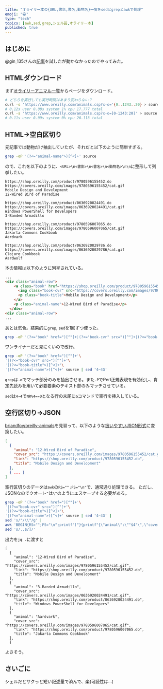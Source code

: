 ```yaml
---
title: "オライリー本の{URL,書影,書名,動物名}一覧をsedとgrepとawkで処理"
emoji: "😀"
type: "tech"
topics: [awk,sed,grep,シェル芸,オライリー本]
published: true
---
```

## はじめに

@gin_135さんの[記事](https://harpyja.daemon.asia/posts/2017-01-07-oreilly_animals_list/)を試したが動かなかったのでやってみた。

## HTMLダウンロード

まず[オライリーアニマル一覧](https://www.oreilly.com/animals.csp?x-o=0)からページをダウンロード。

```bash
# どちらを実行しても実行時間はあまり変わらない？
curl -s 'https://www.oreilly.com/animals.csp?x-o='{0..1243..20} > source
# 0.12s user 0.08s system 1% cpu 17.777 total
curl -s 'https://www.oreilly.com/animals.csp?x-o=[0-1243:20]' > source
# 0.11s user 0.09s system 0% cpu 20.113 total
```

## HTML->空白区切り

元記事では動物だけ抽出していたが、それだと以下のように簡単すぎる。

```bash
grep -oP '(?<="animal-name">)[^<]+' source
```

ので、これを以下のように、`<URL>\n<書影>\n<書名>\n<動物名>\n\n`に整形して列挙したい。

```txt:head-20
https://shop.oreilly.com/product/9780596155452.do
https://covers.oreilly.com/images/9780596155452/cat.gif
Mobile Design and Development
12-Wired Bird of Paradise

https://shop.oreilly.com/product/0636920024491.do
https://covers.oreilly.com/images/0636920024491/cat.gif
Windows PowerShell for Developers
3-Banded Armadillo

https://shop.oreilly.com/product/9780596007065.do
https://covers.oreilly.com/images/9780596007065/cat.gif
Jakarta Commons Cookbook
Aardvark

https://shop.oreilly.com/product/0636920029786.do
https://covers.oreilly.com/images/0636920029786/cat.gif
Clojure Cookbook
Aardwolf

```


本の情報は以下のように列挙されている。

```html
...
<div class="animal-row">
    <a class="book" href="https://shop.oreilly.com/product/9780596155452.do" title="">
      <img class="book-cvr" src="https://covers.oreilly.com/images/9780596155452/cat.gif" />
      <p class="book-title">Mobile Design and Development</p>
    </a>
    <p class="animal-name">12-Wired Bird of Paradise</p>
  </div>
<div class="animal-row">
...
```

あとは気合。結果的に`grep`, `sed`を1回ずつ使った。

```bash
grep -oP '(?<="book" href=")[^"]+|(?<="book-cvr" src=")[^"]+|(?<="book-title">)[^<]+|(?<="animal-name">)[^<]+' source | sed '4~4G'
```

ワンライナーだと見にくいので改行。

```bash
grep -oP '(?<="book" href=")[^"]+'\
'|(?<="book-cvr" src=")[^"]+'\
'|(?<="book-title">)[^<]+'\
'|(?<="animal-name">)[^<]+' source | sed '4~4G'
```

`grep`は`-o`でマッチ部分のみを抽出させる。また`-P`でPerl正規表現を有効化し、肯定先読みを用いて必要要素のテキスト部のみマッチさせている。

`sed`は`4~4`で`NR%4==0`となる行の末尾に`G`コマンドで空行を挿入している。

## 空行区切り->JSON

[briandfoy/oreilly-animals](https://github.com/briandfoy/oreilly-animals)を見習って、以下のような[扱いやすいJSON形式](https://github.com/briandfoy/oreilly-animals/blob/master/animals.json)に変換したい。

```json
[
  {
    "animal": "12-Wired Bird of Paradise",
    "cover_src": "https://covers.oreilly.com/images/9780596155452/cat.gif",
    "link": "https://shop.oreilly.com/product/9780596155452.do",
    "title": "Mobile Design and Development"
  },
  { ... }
]
````

空行区切りのデータは`awk`の`RS="";FS="\n"`で、通常通り処理できる。
ただし、JSONなのでクオート`"`は`\"`のようにエスケープする必要がある。

```bash
grep -oP '(?<="book" href=")[^"]+'\
'|(?<="book-cvr" src=")[^"]+'\
'|(?<="book-title">)[^<]+'\
'|(?<="animal-name">)[^<]+' source | sed '4~4G' |
sed 's/"/\\"/g' |
awk 'BEGIN{RS="";FS="\n";printf"["}{printf"{\"animal\":\""$4"\",\"cover_src\":\""$2"\",\"link\":\""$1"\",\"title\":\""$3"\"},"}END{print"]"}' |
sed 's/..$/]/'
```

出力を`jq .`に渡すと

```json:head-20
[
  {
    "animal": "12-Wired Bird of Paradise",
    "cover_src": "https://covers.oreilly.com/images/9780596155452/cat.gif",
    "link": "https://shop.oreilly.com/product/9780596155452.do",
    "title": "Mobile Design and Development"
  },
  {
    "animal": "3-Banded Armadillo",
    "cover_src": "https://covers.oreilly.com/images/0636920024491/cat.gif",
    "link": "https://shop.oreilly.com/product/0636920024491.do",
    "title": "Windows PowerShell for Developers"
  },
  {
    "animal": "Aardvark",
    "cover_src": "https://covers.oreilly.com/images/9780596007065/cat.gif",
    "link": "https://shop.oreilly.com/product/9780596007065.do",
    "title": "Jakarta Commons Cookbook"
  },
  {
```

よさそう。

## さいごに

シェルだとサクっと短い記述量で済んで、楽(可読性は…)

